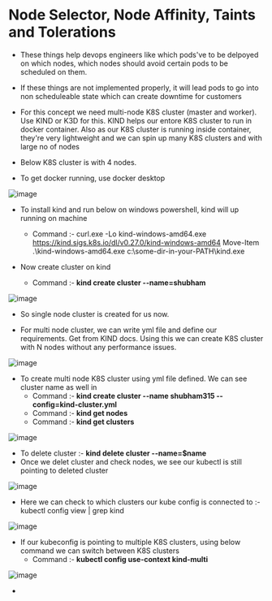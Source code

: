 # Node Selector, Node Affinity, Taints and Tolerations

- These things help devops engineers like which pods've to be delpoyed on which nodes, which nodes should avoid certain pods to be scheduled on them.
- If these things are not implemented properly, it will lead pods to go into non scheduleable state which can create downtime for customers

- For this concept we need multi-node K8S cluster (master and worker). Use KIND or K3D for this. KIND helps our entore K8S cluster to run in docker container. Also as our K8S cluster is running inside container, they're very lightweight and we can spin up many K8S clusters and with large no of nodes
- Below K8S cluster is with 4 nodes.
- To get docker running, use docker desktop

![image](https://github.com/user-attachments/assets/c9eaa4c5-6429-4fd6-a7e5-02afe6a701ec)

- To install kind and run below on windows powershell, kind will up running on machine
  - Command :- curl.exe -Lo kind-windows-amd64.exe https://kind.sigs.k8s.io/dl/v0.27.0/kind-windows-amd64
               Move-Item .\kind-windows-amd64.exe c:\some-dir-in-your-PATH\kind.exe

- Now create cluster on kind
  - Command :- **kind create cluster --name=shubham**

![image](https://github.com/user-attachments/assets/8626f826-6c61-487a-a623-5e02eb3bed62)

- So single node cluster is created for us now.

- For multi node cluster, we can write yml file and define our requirements. Get from KIND docs. Using this we can create K8S cluster with N nodes without any performance issues.

![image](https://github.com/user-attachments/assets/4743c6ee-0417-49e4-aa76-f8f5ead6ad94)

- To create multi node K8S cluster using yml file defined. We can see cluster name as well in 
  - Command :- **kind create cluster --name shubham315 --config=kind-cluster.yml**
  - Command :- **kind get nodes**
  - Command :- **kind get clusters**
 
![image](https://github.com/user-attachments/assets/0d61fd16-97f5-4713-a1ee-3091eafd7f09)

- To delete cluster :- **kind delete cluster --name=$name**
- Once we delet cluster and check nodes, we see our kubectl is still pointing to deleted cluster

![image](https://github.com/user-attachments/assets/727d1bbd-83af-4940-a5e4-ca5887b1e6a5)

- Here we can check to which clusters our kube config is connected to :- kubectl config view | grep kind

![image](https://github.com/user-attachments/assets/6e365a8f-dc24-4b9d-ae1d-73d054dbf55b)

- If our kubeconfig is pointing to multiple K8S clusters, using below command we can switch between K8S clusters
  - Command :- **kubectl config use-context kind-multi**
 
![image](https://github.com/user-attachments/assets/61745733-bfc8-4357-b309-69dfd498b833)

- 
